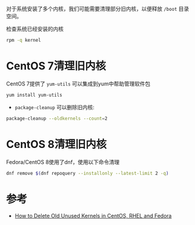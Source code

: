 对于系统安装了多个内核，我们可能需要清理部分旧内核，以便释放 `/boot` 目录空间。

检查系统已经安装的内核

```bash
rpm -q kernel
```

# CentOS 7清理旧内核

CentOS 7提供了 `yum-utils` 可以集成到yum中帮助管理软件包

```bash
yum install yum-utils
```

* `package-cleanup` 可以删除旧内核:

```bash
package-cleanup --oldkernels --count=2
```

# CentOS 8清理旧内核

Fedora/CentOS 8使用了dnf，使用以下命令清理

```bash
dnf remove $(dnf repoquery --installonly --latest-limit 2 -q) 
```

# 参考

* [How to Delete Old Unused Kernels in CentOS, RHEL and Fedora](https://www.tecmint.com/delete-old-kernels-in-centos-rhel-and-fedora/)